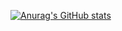 [![Anurag's GitHub stats](https://github-readme-stats.vercel.app/api?username=darya1380)](https://github.com/anuraghazra/github-readme-stats)
